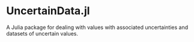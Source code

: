 # UncertainData.jl

A Julia package for dealing with values with associated uncertainties and datasets of uncertain values.
